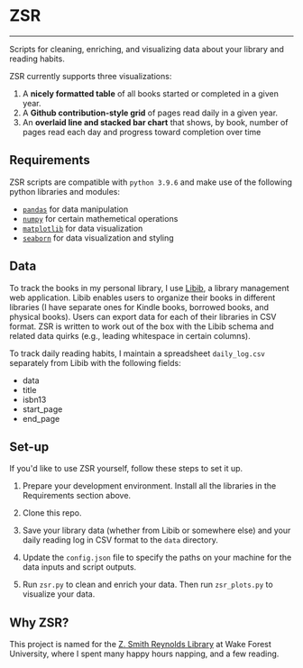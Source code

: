 # ZSR
---

Scripts for cleaning, enriching, and visualizing data about your library and reading habits.

ZSR currently supports three visualizations:
1. A **nicely formatted table** of all books started or completed in a given year.
2. A **Github contribution-style grid** of pages read daily in a given year.
3. An **overlaid line and stacked bar chart** that shows, by book, number of pages read each day and progress toward completion over time

## Requirements

ZSR scripts are compatible with `python 3.9.6` and make use of the following python libraries and modules:

* [`pandas`](https://pandas.pydata.org/) for data manipulation
* [`numpy`](https://numpy.org/) for certain mathemetical operations 
* [`matplotlib`](https://matplotlib.org/) for data visualization
* [`seaborn`](https://seaborn.pydata.org/) for data visualization and styling

## Data

To track the books in my personal library, I use [Libib](https://www.libib.com/), a library management web application. Libib enables users to organize their books in different libraries (I have separate ones for Kindle books, borrowed books, and physical books). Users can export data for each of their libraries in CSV format. ZSR is written to work out of the box with the Libib schema and related data quirks (e.g., leading whitespace in certain columns).

To track daily reading habits, I maintain a spreadsheet `daily_log.csv` separately from Libib with the following fields:
* data
* title
* isbn13
* start_page
* end_page

## Set-up

If you'd like to use ZSR yourself, follow these steps to set it up.

1. Prepare your development environment. Install all the libraries in the Requirements section above.

2. Clone this repo.

3. Save your library data (whether from Libib or somewhere else) and your daily reading log in CSV format to the `data` directory.

4. Update the `config.json` file to specify the paths on your machine for the data inputs and script outputs.

5. Run `zsr.py` to clean and enrich your data. Then run `zsr_plots.py` to visualize your data.

## Why ZSR?

This project is named for the [Z. Smith Reynolds Library](https://zsr.wfu.edu/) at Wake Forest University, where I spent many happy hours napping, and a few reading.
